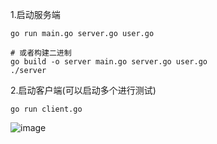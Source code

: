 1.启动服务端
```
go run main.go server.go user.go

# 或者构建二进制
go build -o server main.go server.go user.go
./server
```

2.启动客户端(可以启动多个进行测试)
```
go run client.go 
```

![image](https://github.com/user-attachments/assets/ff8720ca-245a-43b7-ad36-d8951f22adc8)
